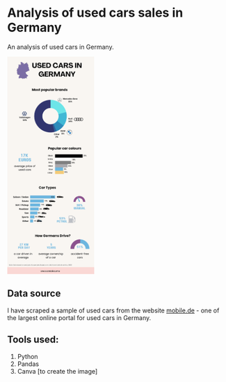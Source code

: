 # Analysis of used cars sales in Germany

An analysis of used cars in Germany.

<img src="infographics/used_car_infographics.png" height="500px" /> 

## Data source

I have scraped a sample of used cars from the website [mobile.de](https://mobile.de) - one of the largest online portal for used cars in Germany.

## Tools used:

1. Python
2. Pandas
3. Canva [to create the image]
